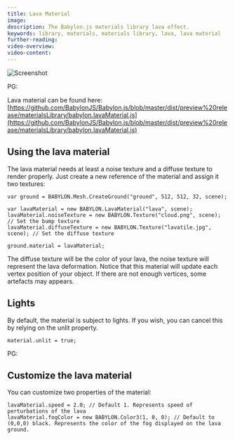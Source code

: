 ```yaml
---
title: Lava Material
image: 
description: The Babylon.js materials library lava effect.
keywords: library, materials, materials library, lava, lava material
further-reading:
video-overview:
video-content:
---
```


![Screenshot](/img/features/extensions/materials/lava.jpg)

PG: <Playground id="#1BLVWO#25" title="Lava Material" description="An example of lava material"/>


Lava material can be found here: [https://github.com/BabylonJS/Babylon.js/blob/master/dist/preview%20release/materialsLibrary/babylon.lavaMaterial.js](https://github.com/BabylonJS/Babylon.js/blob/master/dist/preview%20release/materialsLibrary/babylon.lavaMaterial.js)

## Using the lava material

The lava material needs at least a noise texture and a diffuse texture to render properly.
Just create a new reference of the material and assign it two textures:

```
var ground = BABYLON.Mesh.CreateGround("ground", 512, 512, 32, scene);

var lavaMaterial = new BABYLON.LavaMaterial("lava", scene);
lavaMaterial.noiseTexture = new BABYLON.Texture("cloud.png", scene); // Set the bump texture
lavaMaterial.diffuseTexture = new BABYLON.Texture("lavatile.jpg", scene); // Set the diffuse texture

ground.material = lavaMaterial;
```

The diffuse texture will be the color of your lava, the noise texture will represent the lava deformation.
Notice that this material will update each vertex position of your object. If there are not enough vertices, 
some artefacts may appears.

## Lights
By default, the material is subject to lights. If you wish, you can cancel this by relying on the unlit property.
```
material.unlit = true;
```

PG: <Playground id="#1BLVWO#22" title="Lava Material" description="Lava with unlit material"/>

## Customize the lava material

You can customize two properties of the material:

```
lavaMaterial.speed = 2.0; // Default 1. Represents speed of perturbations of the lava
lavaMaterial.fogColor = new BABYLON.Color3(1, 0, 0); // Default to (0,0,0) black. Represents the color of the fog displayed on the lava ground.
```

